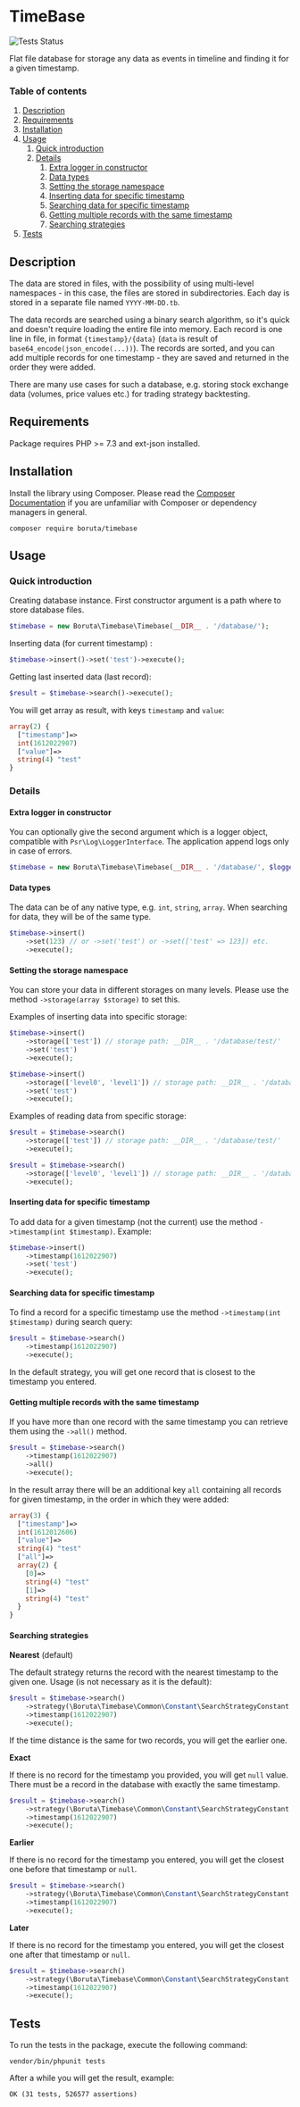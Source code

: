 # TimeBase
![Tests Status](https://badgen.net/badge/tests/success/green)

Flat file database for storage any data as events in timeline and finding it for a given timestamp.

### Table of contents
1. [Description](#description)
2. [Requirements](#requirements)
3. [Installation](#installation)
4. [Usage](#usage)
    1. [Quick introduction](#quick-introduction)
    2. [Details](#details)
       1. [Extra logger in constructor](#extra-logger-in-constructor)
       2. [Data types](#data-types)
       3. [Setting the storage namespace](#setting-the-storage-namespace) 
       4. [Inserting data for specific timestamp](#inserting-data-for-specific-timestamp)
       5. [Searching data for specific timestamp](#searching-data-for-specific-timestamp)
       6. [Getting multiple records with the same timestamp](#getting-multiple-records-with-the-same-timestamp)
       7. [Searching strategies](#searching-strategies)
5. [Tests](#tests)

## Description

The data are stored in files, with the possibility of using multi-level namespaces - in this case, the files are stored in subdirectories. Each day is stored in a separate file named `YYYY-MM-DD.tb`.

The data records are searched using a binary search algorithm, so it's quick and doesn't require loading the entire file into memory. Each record is one line in file, in format `{timestamp}/{data}` (`data` is result of `base64_encode(json_encode(...))`). The records are sorted, and you can add multiple records for one timestamp - they are saved and returned in the order they were added.

There are many use cases for such a database, e.g. storing stock exchange data (volumes, price values etc.) for trading strategy backtesting.

## Requirements

Package requires PHP >= 7.3 and ext-json installed.

## Installation

Install the library using Composer. Please read
the [Composer Documentation](https://getcomposer.org/doc/01-basic-usage.md) if you are unfamiliar with Composer or
dependency managers in general.

```shell
composer require boruta/timebase
```

## Usage

### Quick introduction

Creating database instance. First constructor argument is a path where to store database files.

```php
$timebase = new Boruta\Timebase\Timebase(__DIR__ . '/database/');
```

Inserting data (for current timestamp) :

```php
$timebase->insert()->set('test')->execute();
```

Getting last inserted data (last record):

```php
$result = $timebase->search()->execute();
```

You will get array as result, with keys `timestamp` and `value`:
```php
array(2) {
  ["timestamp"]=>
  int(1612022907)
  ["value"]=>
  string(4) "test"
}
```

### Details 

#### Extra logger in constructor

You can optionally give the second argument which is a logger object, compatible with `Psr\Log\LoggerInterface`. The application append logs only in case of errors.
```php
$timebase = new Boruta\Timebase\Timebase(__DIR__ . '/database/', $logger);
```

#### Data types

The data can be of any native type, e.g. `int`, `string`, `array`. When searching for data, they will be of the same type.
```php
$timebase->insert()
    ->set(123) // or ->set('test') or ->set(['test' => 123]) etc.
    ->execute();
```

#### Setting the storage namespace

You can store your data in different storages on many levels. Please use the method `->storage(array $storage)` to set this.

Examples of inserting data into specific storage:
```php
$timebase->insert()
    ->storage(['test']) // storage path: __DIR__ . '/database/test/'
    ->set('test')
    ->execute();
```

```php
$timebase->insert()
    ->storage(['level0', 'level1']) // storage path: __DIR__ . '/database/level0/level1/'
    ->set('test')
    ->execute();
```

Examples of reading data from specific storage:
```php
$result = $timebase->search()
    ->storage(['test']) // storage path: __DIR__ . '/database/test/'
    ->execute();
```

```php
$result = $timebase->search()
    ->storage(['level0', 'level1']) // storage path: __DIR__ . '/database/level0/level1/'
    ->execute();
```

#### Inserting data for specific timestamp

To add data for a given timestamp (not the current) use the method `->timestamp(int $timestamp)`. Example:
```php
$timebase->insert()
    ->timestamp(1612022907)
    ->set('test')
    ->execute();
```

#### Searching data for specific timestamp

To find a record for a specific timestamp use the method `->timestamp(int $timestamp)` during search query:

```php
$result = $timebase->search()
    ->timestamp(1612022907)
    ->execute();
```
In the default strategy, you will get one record that is closest to the timestamp you entered.

#### Getting multiple records with the same timestamp
If you have more than one record with the same timestamp you can retrieve them using the `->all()` method. 
```php
$result = $timebase->search()
    ->timestamp(1612022907)
    ->all()
    ->execute();
```
In the result array there will be an additional key `all` containing all records for given timestamp, in the order in which they were added:
```php
array(3) {
  ["timestamp"]=>
  int(1612012606)
  ["value"]=>
  string(4) "test"
  ["all"]=>
  array(2) {
    [0]=>
    string(4) "test"
    [1]=>
    string(4) "test"
  }
}
```


#### Searching strategies

**Nearest** (default)

The default strategy returns the record with the nearest timestamp to the given one. Usage (is not necessary as it is the default):
```php
$result = $timebase->search()
    ->strategy(\Boruta\Timebase\Common\Constant\SearchStrategyConstant::NEAREST)
    ->timestamp(1612022907)
    ->execute();
```
If the time distance is the same for two records, you will get the earlier one. 

**Exact**

If there is no record for the timestamp you provided, you will get `null` value. There must be a record in the database with exactly the same timestamp.
```php
$result = $timebase->search()
    ->strategy(\Boruta\Timebase\Common\Constant\SearchStrategyConstant::EXACT)
    ->timestamp(1612022907)
    ->execute();
```

**Earlier**

If there is no record for the timestamp you entered, you will get the closest one before that timestamp or `null`.
```php
$result = $timebase->search()
    ->strategy(\Boruta\Timebase\Common\Constant\SearchStrategyConstant::EARLIER)
    ->timestamp(1612022907)
    ->execute();
```

**Later**

If there is no record for the timestamp you entered, you will get the closest one after that timestamp or `null`.
```php
$result = $timebase->search()
    ->strategy(\Boruta\Timebase\Common\Constant\SearchStrategyConstant::LATER)
    ->timestamp(1612022907)
    ->execute();
```

## Tests
To run the tests in the package, execute the following command:
```shell
vendor/bin/phpunit tests
```
After a while you will get the result, example:
```
OK (31 tests, 526577 assertions)
```